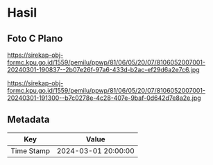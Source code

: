 # Hasil

## Foto C Plano

https://sirekap-obj-formc.kpu.go.id/1559/pemilu/ppwp/81/06/05/20/07/8106052007001-20240301-190837--2b07e26f-97a6-433d-b2ac-ef29d6a2e7c6.jpg

https://sirekap-obj-formc.kpu.go.id/1559/pemilu/ppwp/81/06/05/20/07/8106052007001-20240301-191300--b7c0278e-4c28-407e-9baf-0d642d7e8a2e.jpg


## Metadata

| Key        | Value               |
| ---------- | ------------------- |
| Time Stamp | 2024-03-01 20:00:00 |



